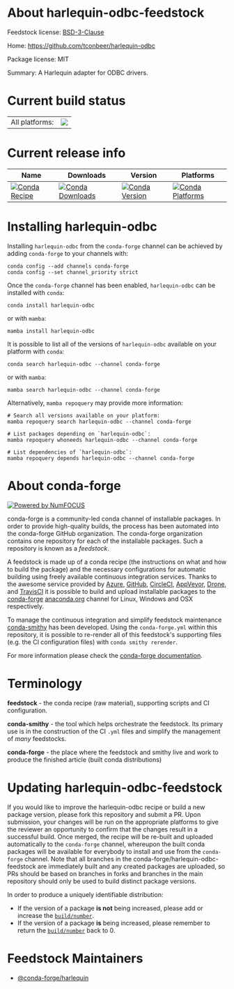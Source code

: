 About harlequin-odbc-feedstock
==============================

Feedstock license: [BSD-3-Clause](https://github.com/conda-forge/harlequin-odbc-feedstock/blob/main/LICENSE.txt)

Home: https://github.com/tconbeer/harlequin-odbc

Package license: MIT

Summary: A Harlequin adapter for ODBC drivers.

Current build status
====================


<table><tr><td>All platforms:</td>
    <td>
      <a href="https://dev.azure.com/conda-forge/feedstock-builds/_build/latest?definitionId=21318&branchName=main">
        <img src="https://dev.azure.com/conda-forge/feedstock-builds/_apis/build/status/harlequin-odbc-feedstock?branchName=main">
      </a>
    </td>
  </tr>
</table>

Current release info
====================

| Name | Downloads | Version | Platforms |
| --- | --- | --- | --- |
| [![Conda Recipe](https://img.shields.io/badge/recipe-harlequin--odbc-green.svg)](https://anaconda.org/conda-forge/harlequin-odbc) | [![Conda Downloads](https://img.shields.io/conda/dn/conda-forge/harlequin-odbc.svg)](https://anaconda.org/conda-forge/harlequin-odbc) | [![Conda Version](https://img.shields.io/conda/vn/conda-forge/harlequin-odbc.svg)](https://anaconda.org/conda-forge/harlequin-odbc) | [![Conda Platforms](https://img.shields.io/conda/pn/conda-forge/harlequin-odbc.svg)](https://anaconda.org/conda-forge/harlequin-odbc) |

Installing harlequin-odbc
=========================

Installing `harlequin-odbc` from the `conda-forge` channel can be achieved by adding `conda-forge` to your channels with:

```
conda config --add channels conda-forge
conda config --set channel_priority strict
```

Once the `conda-forge` channel has been enabled, `harlequin-odbc` can be installed with `conda`:

```
conda install harlequin-odbc
```

or with `mamba`:

```
mamba install harlequin-odbc
```

It is possible to list all of the versions of `harlequin-odbc` available on your platform with `conda`:

```
conda search harlequin-odbc --channel conda-forge
```

or with `mamba`:

```
mamba search harlequin-odbc --channel conda-forge
```

Alternatively, `mamba repoquery` may provide more information:

```
# Search all versions available on your platform:
mamba repoquery search harlequin-odbc --channel conda-forge

# List packages depending on `harlequin-odbc`:
mamba repoquery whoneeds harlequin-odbc --channel conda-forge

# List dependencies of `harlequin-odbc`:
mamba repoquery depends harlequin-odbc --channel conda-forge
```


About conda-forge
=================

[![Powered by
NumFOCUS](https://img.shields.io/badge/powered%20by-NumFOCUS-orange.svg?style=flat&colorA=E1523D&colorB=007D8A)](https://numfocus.org)

conda-forge is a community-led conda channel of installable packages.
In order to provide high-quality builds, the process has been automated into the
conda-forge GitHub organization. The conda-forge organization contains one repository
for each of the installable packages. Such a repository is known as a *feedstock*.

A feedstock is made up of a conda recipe (the instructions on what and how to build
the package) and the necessary configurations for automatic building using freely
available continuous integration services. Thanks to the awesome service provided by
[Azure](https://azure.microsoft.com/en-us/services/devops/), [GitHub](https://github.com/),
[CircleCI](https://circleci.com/), [AppVeyor](https://www.appveyor.com/),
[Drone](https://cloud.drone.io/welcome), and [TravisCI](https://travis-ci.com/)
it is possible to build and upload installable packages to the
[conda-forge](https://anaconda.org/conda-forge) [anaconda.org](https://anaconda.org/)
channel for Linux, Windows and OSX respectively.

To manage the continuous integration and simplify feedstock maintenance
[conda-smithy](https://github.com/conda-forge/conda-smithy) has been developed.
Using the ``conda-forge.yml`` within this repository, it is possible to re-render all of
this feedstock's supporting files (e.g. the CI configuration files) with ``conda smithy rerender``.

For more information please check the [conda-forge documentation](https://conda-forge.org/docs/).

Terminology
===========

**feedstock** - the conda recipe (raw material), supporting scripts and CI configuration.

**conda-smithy** - the tool which helps orchestrate the feedstock.
                   Its primary use is in the construction of the CI ``.yml`` files
                   and simplify the management of *many* feedstocks.

**conda-forge** - the place where the feedstock and smithy live and work to
                  produce the finished article (built conda distributions)


Updating harlequin-odbc-feedstock
=================================

If you would like to improve the harlequin-odbc recipe or build a new
package version, please fork this repository and submit a PR. Upon submission,
your changes will be run on the appropriate platforms to give the reviewer an
opportunity to confirm that the changes result in a successful build. Once
merged, the recipe will be re-built and uploaded automatically to the
`conda-forge` channel, whereupon the built conda packages will be available for
everybody to install and use from the `conda-forge` channel.
Note that all branches in the conda-forge/harlequin-odbc-feedstock are
immediately built and any created packages are uploaded, so PRs should be based
on branches in forks and branches in the main repository should only be used to
build distinct package versions.

In order to produce a uniquely identifiable distribution:
 * If the version of a package **is not** being increased, please add or increase
   the [``build/number``](https://docs.conda.io/projects/conda-build/en/latest/resources/define-metadata.html#build-number-and-string).
 * If the version of a package **is** being increased, please remember to return
   the [``build/number``](https://docs.conda.io/projects/conda-build/en/latest/resources/define-metadata.html#build-number-and-string)
   back to 0.

Feedstock Maintainers
=====================

* [@conda-forge/harlequin](https://github.com/orgs/conda-forge/teams/harlequin/)


